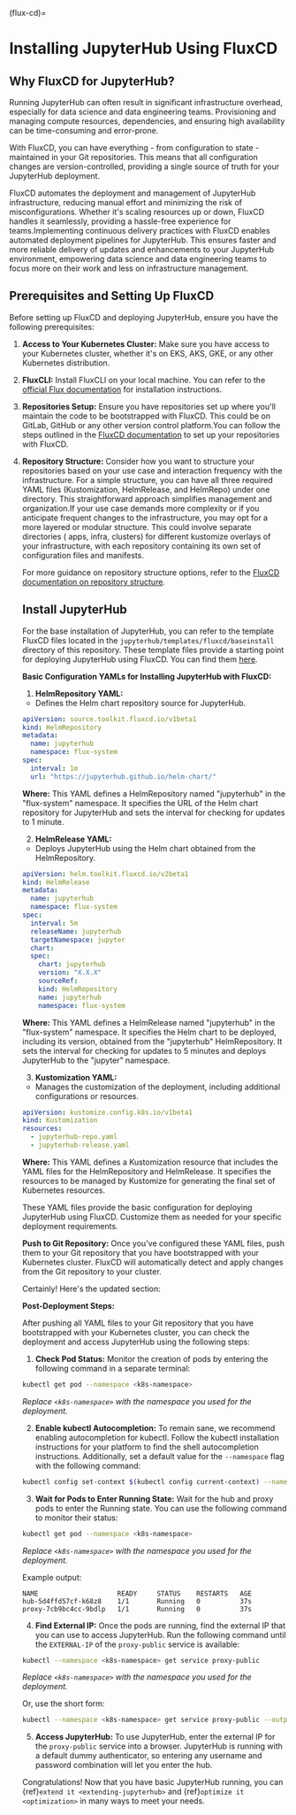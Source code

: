 (flux-cd)=

# Installing JupyterHub Using FluxCD

## Why FluxCD for JupyterHub?

Running JupyterHub can often result in significant infrastructure overhead, especially for data science and data engineering teams. Provisioning and managing compute resources, dependencies, and ensuring high availability can be time-consuming and error-prone.

With FluxCD, you can have everything - from configuration to state - maintained in your Git repositories. This means that all configuration changes are version-controlled, providing a single source of truth for your JupyterHub deployment.

FluxCD automates the deployment and management of JupyterHub infrastructure, reducing manual effort and minimizing the risk of misconfigurations. Whether it's scaling resources up or down, FluxCD handles it seamlessly, providing a hassle-free experience for teams.Implementing continuous delivery practices with FluxCD enables automated deployment pipelines for JupyterHub. This ensures faster and more reliable delivery of updates and enhancements to your JupyterHub environment, empowering data science and data engineering teams to focus more on their work and less on infrastructure management.

## Prerequisites and Setting Up FluxCD

Before setting up FluxCD and deploying JupyterHub, ensure you have the following prerequisites:

1. **Access to Your Kubernetes Cluster:**
   Make sure you have access to your Kubernetes cluster, whether it's on EKS, AKS, GKE, or any other Kubernetes distribution.

2. **FluxCLI:**
   Install FluxCLI on your local machine. You can refer to the [official Flux documentation](https://fluxcd.io/flux/get-started/) for installation instructions.

3. **Repositories Setup:**
   Ensure you have repositories set up where you'll maintain the code to be bootstrapped with FluxCD. This could be on GitLab, GitHub or any other version control platform.You can follow the steps outlined in the [FluxCD documentation](https://fluxcd.io/flux/installation/bootstrap/) to set up your repositories with FluxCD.

4. **Repository Structure:**
   Consider how you want to structure your repositories based on your use case and interaction frequency with the infrastructure. For a simple structure, you can have all three required YAML files (Kustomization, HelmRelease, and HelmRepo) under one directory. This straightforward approach simplifies management and organization.If your use case demands more complexity or if you anticipate frequent changes to the infrastructure, you may opt for a more layered or modular structure. This could involve separate directories ( apps, infra, clusters) for different kustomize overlays of your infrastructure, with each repository containing its own set of configuration files and manifests.

   For more guidance on repository structure options, refer to the [FluxCD documentation on repository structure](https://fluxcd.io/flux/guides/repository-structure/).

   ## Install JupyterHub

   For the base installation of JupyterHub, you can refer to the template FluxCD files located in the `jupyterhub/templates/fluxcd/baseinstall` directory of this repository. These template files provide a starting point for deploying JupyterHub using FluxCD. You can find them [here](../../jupyterhub/templates/fluxcd/baseinstall).

   **Basic Configuration YAMLs for Installing JupyterHub with FluxCD:**

   1. **HelmRepository YAML:**

   - Defines the Helm chart repository source for JupyterHub.

   ```yaml
   apiVersion: source.toolkit.fluxcd.io/v1beta1
   kind: HelmRepository
   metadata:
     name: jupyterhub
     namespace: flux-system
   spec:
     interval: 1m
     url: "https://jupyterhub.github.io/helm-chart/"
   ```

   **Where:** This YAML defines a HelmRepository named "jupyterhub" in the "flux-system" namespace. It specifies the URL of the Helm chart repository for JupyterHub and sets the interval for checking for updates to 1 minute.

   2. **HelmRelease YAML:**

   - Deploys JupyterHub using the Helm chart obtained from the HelmRepository.

   ```yaml
   apiVersion: helm.toolkit.fluxcd.io/v2beta1
   kind: HelmRelease
   metadata:
     name: jupyterhub
     namespace: flux-system
   spec:
     interval: 5m
     releaseName: jupyterhub
     targetNamespace: jupyter
     chart:
     spec:
       chart: jupyterhub
       version: "X.X.X"
       sourceRef:
       kind: HelmRepository
       name: jupyterhub
       namespace: flux-system
   ```

   **Where:** This YAML defines a HelmRelease named "jupyterhub" in the "flux-system" namespace. It specifies the Helm chart to be deployed, including its version, obtained from the "jupyterhub" HelmRepository. It sets the interval for checking for updates to 5 minutes and deploys JupyterHub to the "jupyter" namespace.

   3. **Kustomization YAML:**

   - Manages the customization of the deployment, including additional configurations or resources.

   ```yaml
   apiVersion: kustomize.config.k8s.io/v1beta1
   kind: Kustomization
   resources:
     - jupyterhub-repo.yaml
     - jupyterhub-release.yaml
   ```

   **Where:** This YAML defines a Kustomization resource that includes the YAML files for the HelmRepository and HelmRelease. It specifies the resources to be managed by Kustomize for generating the final set of Kubernetes resources.

   These YAML files provide the basic configuration for deploying JupyterHub using FluxCD. Customize them as needed for your specific deployment requirements.

   **Push to Git Repository:**
   Once you've configured these YAML files, push them to your Git repository that you have bootstrapped with your Kubernetes cluster. FluxCD will automatically detect and apply changes from the Git repository to your cluster.

   Certainly! Here's the updated section:

   **Post-Deployment Steps:**

   After pushing all YAML files to your Git repository that you have bootstrapped with your Kubernetes cluster, you can check the deployment and access JupyterHub using the following steps:

   1. **Check Pod Status:**
      Monitor the creation of pods by entering the following command in a separate terminal:

   ```bash
   kubectl get pod --namespace <k8s-namespace>
   ```

   _Replace `<k8s-namespace>` with the namespace you used for the deployment._

   2. **Enable kubectl Autocompletion:**
      To remain sane, we recommend enabling autocompletion for kubectl. Follow the kubectl installation instructions for your platform to find the shell autocompletion instructions. Additionally, set a default value for the `--namespace` flag with the following command:

   ```bash
   kubectl config set-context $(kubectl config current-context) --namespace <k8s-namespace>
   ```

   3. **Wait for Pods to Enter Running State:**
      Wait for the hub and proxy pods to enter the Running state. You can use the following command to monitor their status:

   ```bash
   kubectl get pod --namespace <k8s-namespace>
   ```

   _Replace `<k8s-namespace>` with the namespace you used for the deployment._

   Example output:

   ```
   NAME                    READY     STATUS    RESTARTS   AGE
   hub-5d4ffd57cf-k68z8    1/1       Running   0          37s
   proxy-7cb9bc4cc-9bdlp   1/1       Running   0          37s
   ```

   4. **Find External IP:**
      Once the pods are running, find the external IP that you can use to access JupyterHub. Run the following command until the `EXTERNAL-IP` of the `proxy-public` service is available:

   ```bash
   kubectl --namespace <k8s-namespace> get service proxy-public
   ```

   _Replace `<k8s-namespace>` with the namespace you used for the deployment._

   Or, use the short form:

   ```bash
   kubectl --namespace <k8s-namespace> get service proxy-public --output jsonpath='{.status.loadBalancer.ingress[].ip}'
   ```

   5. **Access JupyterHub:**
      To use JupyterHub, enter the external IP for the `proxy-public` service into a browser. JupyterHub is running with a default dummy authenticator, so entering any username and password combination will let you enter the hub.

   Congratulations! Now that you have basic JupyterHub running, you can {ref}`extend it <extending-jupyterhub>` and {ref}`optimize it <optimization>` in many
   ways to meet your needs.

